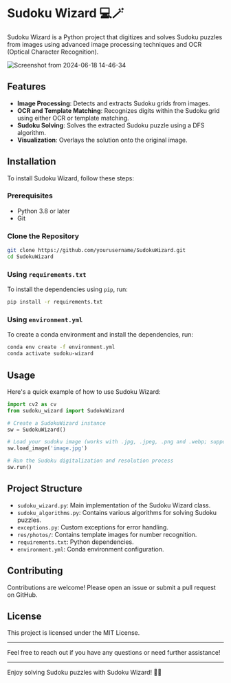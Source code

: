 # Sudoku Wizard 💻🪄

Sudoku Wizard is a Python project that digitizes and solves Sudoku puzzles from images using advanced image processing techniques and OCR (Optical Character Recognition).

![Screenshot from 2024-06-18 14-46-34](https://github.com/INIGO-7/SudokuSolver/assets/58185185/b4ae52d5-a8a4-4fe2-9d82-e30dd35ab044)

## Features

- **Image Processing**: Detects and extracts Sudoku grids from images.
- **OCR and Template Matching**: Recognizes digits within the Sudoku grid using either OCR or template matching.
- **Sudoku Solving**: Solves the extracted Sudoku puzzle using a DFS algorithm.
- **Visualization**: Overlays the solution onto the original image.

## Installation

To install Sudoku Wizard, follow these steps:

### Prerequisites

- Python 3.8 or later
- Git

### Clone the Repository

```bash
git clone https://github.com/yourusername/SudokuWizard.git
cd SudokuWizard
```

### Using `requirements.txt`

To install the dependencies using `pip`, run:

```bash
pip install -r requirements.txt
```

### Using `environment.yml`

To create a conda environment and install the dependencies, run:

```bash
conda env create -f environment.yml
conda activate sudoku-wizard
```

## Usage

Here's a quick example of how to use Sudoku Wizard:

```python
import cv2 as cv
from sudoku_wizard import SudokuWizard

# Create a SudokuWizard instance
sw = SudokuWizard()

# Load your sudoku image (works with .jpg, .jpeg, .png and .webp; support for other extensions is unknown)
sw.load_image('image.jpg')

# Run the Sudoku digitalization and resolution process
sw.run()
```

## Project Structure

- `sudoku_wizard.py`: Main implementation of the Sudoku Wizard class.
- `sudoku_algorithms.py`: Contains various algorithms for solving Sudoku puzzles.
- `exceptions.py`: Custom exceptions for error handling.
- `res/photos/`: Contains template images for number recognition.
- `requirements.txt`: Python dependencies.
- `environment.yml`: Conda environment configuration.

## Contributing

Contributions are welcome! Please open an issue or submit a pull request on GitHub.

## License

This project is licensed under the MIT License.

---

Feel free to reach out if you have any questions or need further assistance!

---

Enjoy solving Sudoku puzzles with Sudoku Wizard! 🧩✨

